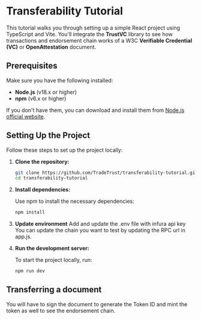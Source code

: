 # Transferability Tutorial

This tutorial walks you through setting up a simple React project using TypeScript and Vite. You'll integrate the **TrustVC** library to see how transactions and endorsement chain works of a W3C **Verifiable Credential (VC)** or **OpenAttestation** document.

## Prerequisites

Make sure you have the following installed:

- **Node.js** (v18.x or higher)
- **npm** (v6.x or higher)

If you don't have them, you can download and install them from [Node.js official website](https://nodejs.org/).

## Setting Up the Project

Follow these steps to set up the project locally:

1. **Clone the repository:**

   ```bash
   git clone https://github.com/TradeTrust/transferability-tutorial.git
   cd transferability-tutorial
   ```

2. **Install dependencies:**

   Use npm to install the necessary dependencies:

   ```bash
   npm install
   ```

3. **Update environment**
   Add and update the .env file with infura api key
   You can update the chain you want to test by updating the RPC url in app.js.
4. **Run the development server:**

   To start the project locally, run:

   ```bash
   npm run dev
   ```

## Transferring a document

You will have to sign the document to generate the Token ID and mint the token as well to see the endorsement chain.

